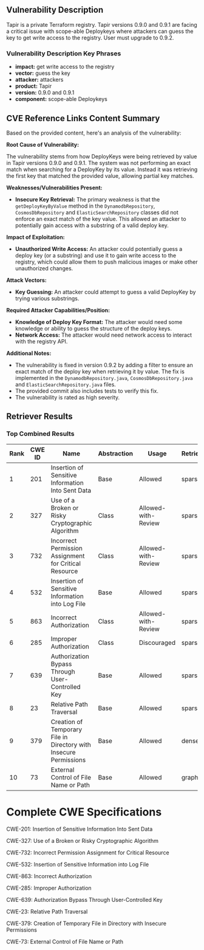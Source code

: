 ## Vulnerability Description
Tapir is a private Terraform registry. Tapir versions 0.9.0 and 0.9.1 are facing a critical issue with scope-able Deploykeys where attackers can guess the key to get write access to the registry. User must upgrade to 0.9.2.

### Vulnerability Description Key Phrases
- **impact:** get write access to the registry
- **vector:** guess the key
- **attacker:** attackers
- **product:** Tapir
- **version:** 0.9.0 and 0.9.1
- **component:** scope-able Deploykeys

## CVE Reference Links Content Summary
Based on the provided content, here's an analysis of the vulnerability:

**Root Cause of Vulnerability:**

The vulnerability stems from how DeployKeys were being retrieved by value in Tapir versions 0.9.0 and 0.9.1. The system was not performing an exact match when searching for a DeployKey by its value. Instead it was retrieving the first key that matched the provided value, allowing partial key matches.

**Weaknesses/Vulnerabilities Present:**

*   **Insecure Key Retrieval:** The primary weakness is that the `getDeployKeyByValue` method in the `DynamodbRepository`, `CosmosDbRepository` and `ElasticSearchRepository` classes did not enforce an exact match of the key value. This allowed an attacker to potentially gain access with a substring of a valid deploy key.

**Impact of Exploitation:**

*   **Unauthorized Write Access:** An attacker could potentially guess a deploy key (or a substring) and use it to gain write access to the registry, which could allow them to push malicious images or make other unauthorized changes.

**Attack Vectors:**

*   **Key Guessing:** An attacker could attempt to guess a valid DeployKey by trying various substrings.

**Required Attacker Capabilities/Position:**

*   **Knowledge of Deploy Key Format:** The attacker would need some knowledge or ability to guess the structure of the deploy keys.
*  **Network Access:** The attacker would need network access to interact with the registry API.

**Additional Notes:**
*   The vulnerability is fixed in version 0.9.2 by adding a filter to ensure an exact match of the deploy key when retrieving it by value. The fix is implemented in the `DynamodbRepository.java`, `CosmosDbRepository.java` and `ElasticSearchRepository.java` files.
* The provided commit also includes tests to verify this fix.
* The vulnerability is rated as high severity.

## Retriever Results

### Top Combined Results

| Rank | CWE ID | Name | Abstraction | Usage  | Retrievers | Individual Scores |
|------|--------|------|-------------|-------|------------|-------------------|
| 1 | 201 | Insertion of Sensitive Information Into Sent Data | Base | Allowed | sparse | 0.074 |
| 2 | 327 | Use of a Broken or Risky Cryptographic Algorithm | Class | Allowed-with-Review | sparse | 0.074 |
| 3 | 732 | Incorrect Permission Assignment for Critical Resource | Class | Allowed-with-Review | sparse | 0.074 |
| 4 | 532 | Insertion of Sensitive Information into Log File | Base | Allowed | sparse | 0.074 |
| 5 | 863 | Incorrect Authorization | Class | Allowed-with-Review | sparse | 0.073 |
| 6 | 285 | Improper Authorization | Class | Discouraged | sparse | 0.072 |
| 7 | 639 | Authorization Bypass Through User-Controlled Key | Base | Allowed | sparse | 0.072 |
| 8 | 23 | Relative Path Traversal | Base | Allowed | sparse | 0.072 |
| 9 | 379 | Creation of Temporary File in Directory with Insecure Permissions | Base | Allowed | dense | 0.394 |
| 10 | 73 | External Control of File Name or Path | Base | Allowed | graph | 0.002 |



# Complete CWE Specifications

CWE-201: Insertion of Sensitive Information Into Sent Data

CWE-327: Use of a Broken or Risky Cryptographic Algorithm

CWE-732: Incorrect Permission Assignment for Critical Resource

CWE-532: Insertion of Sensitive Information into Log File

CWE-863: Incorrect Authorization

CWE-285: Improper Authorization

CWE-639: Authorization Bypass Through User-Controlled Key

CWE-23: Relative Path Traversal

CWE-379: Creation of Temporary File in Directory with Insecure Permissions

CWE-73: External Control of File Name or Path